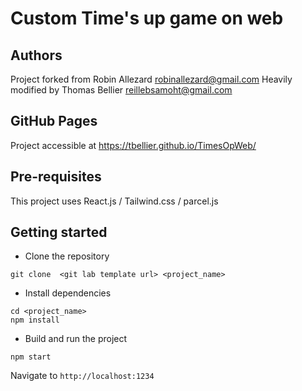 # Custom Time's up game on web

## Authors

Project forked from Robin Allezard <robinallezard@gmail.com>
Heavily modified by Thomas Bellier <reillebsamoht@gmail.com>

## GitHub Pages

Project accessible at https://tbellier.github.io/TimesOpWeb/

## Pre-requisites

This project uses React.js / Tailwind.css / parcel.js

## Getting started
- Clone the repository
```
git clone  <git lab template url> <project_name>
```
- Install dependencies
```
cd <project_name>
npm install
```
- Build and run the project
```
npm start
```
  Navigate to `http://localhost:1234`
